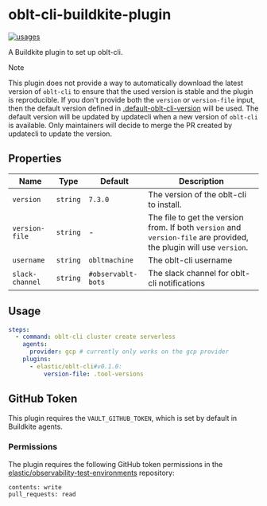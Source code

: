 # oblt-cli-buildkite-plugin

[![usages](https://img.shields.io/badge/usages-white?logo=buildkite&logoColor=blue)](https://github.com/search?q=elastic%2Foblt-cli+%28path%3A.buildkite%29&type=code)

A Buildkite plugin to set up oblt-cli.

> [!NOTE]
> This plugin does not provide a way to automatically download the latest version of `oblt-cli` to ensure that the used version is stable and the plugin is reproducible.
> If you don't provide both the `version` or `version-file` input, then the default version defined in [.default-oblt-cli-version](.default-oblt-cli-version) will be used.
> The default version will be updated by updatecli when a new version of `oblt-cli` is available. Only maintainers will decide to merge the PR created by updatecli to update the version.

## Properties
| Name                         | Type     | Default            | Description                                                                                                         |
|------------------------------|----------|--------------------|---------------------------------------------------------------------------------------------------------------------|
| `version`                    | `string` | `7.3.0`            | The version of the oblt-cli to install.                                                                             |
| <nobr>`version-file`</nobr>  | `string` | -                  | The file to get the version from. If both `version` and `version-file` are provided, the plugin will use `version`. |
| `username`                   | `string` | `obltmachine`      | The oblt-cli username                                                                                               |
| <nobr>`slack-channel`</nobr> | `string` | `#observablt-bots` | The slack channel for oblt-cli notifications                                                                        |

## Usage

```yaml
steps:
  - command: oblt-cli cluster create serverless
    agents:
      provider: gcp # currently only works on the gcp provider
    plugins:
      - elastic/oblt-cli#v0.1.0:
          version-file: .tool-versions

```

## GitHub Token
This plugin requires the `VAULT_GITHUB_TOKEN`, which is set by default in Buildkite agents.

### Permissions
The plugin requires the following GitHub token permissions in the [elastic/observability-test-environments](https://github.com/elastic/observability-test-environments) repository:
```
contents: write
pull_requests: read
```
